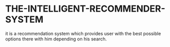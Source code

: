 # THE-INTELLIGENT-RECOMMENDER-SYSTEM
it is a recommendation system which provides user with the best possible options there with him depending on his search.
